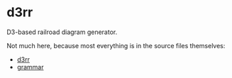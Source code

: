 # d3rr

D3-based railroad diagram generator.

Not much here, because most everything is in the source files themselves:

* [d3rr](src/d3rr.litcoffee)
* [grammar](src/grammar.litcoffee)
